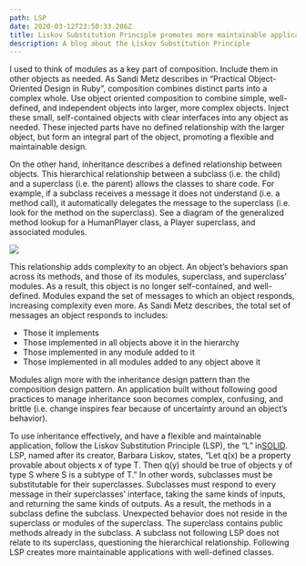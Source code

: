 ```yaml
---
path: LSP
date: 2020-03-12T23:50:33.286Z
title: Liskov Substitution Principle promotes more maintainable applications
description: A blog about the Liskov Substitution Principle
---
```

I used to think of modules as a key part of composition. Include them in other objects as needed. As Sandi Metz describes in “Practical Object-Oriented Design in Ruby”, composition combines distinct parts into a complex whole. Use object oriented composition to combine simple, well-defined, and independent objects into larger, more complex objects. Inject these small, self-contained objects with clear interfaces into any object as needed. These injected parts have no defined relationship with the larger object, but form an integral part of the object, promoting a flexible and maintainable design.

On the other hand, inheritance describes a defined relationship between objects. This hierarchical relationship between a subclass (i.e. the child) and a superclass (i.e. the parent) allows the classes to share code. For example, if a subclass receives a message it does not understand (i.e. a method call), it automatically delegates the message to the superclass (i.e. look for the method on the superclass). See a diagram of the generalized method lookup for a HumanPlayer class, a Player superclass, and associated modules.

![](https://docs.google.com/drawings/u/0/d/sqkAetLGsDy8KiXtTvAcr2A/image?w=135&h=492&rev=1&ac=1&parent=1sTdbBxbiyCENHvzH71p0yt4NegvXKiQYUWGMz7P3GDo)



This relationship adds complexity to an object. An object’s behaviors span across its methods, and those of its modules, superclass, and superclass’ modules. As a result, this object is no longer self-contained, and well-defined. Modules expand the set of messages to which an object responds, increasing complexity even more. As Sandi Metz describes, the total set of messages an object responds to includes:

* Those it implements
* Those implemented in all objects above it in the hierarchy
* Those implemented in any module added to it
* Those implemented in all modules added to any object above it

Modules align more with the inheritance design pattern than the composition design pattern. An application built without following good practices to manage inheritance soon becomes complex, confusing, and brittle (i.e. change inspires fear because of uncertainty around an object’s behavior).

To use inheritance effectively, and have a flexible and maintainable application, follow the Liskov Substitution Principle (LSP), the “L” in[SOLID](https://en.wikipedia.org/wiki/SOLID). LSP, named after its creator, Barbara Liskov, states, “Let q(x) be a property provable about objects x of type T. Then q(y) should be true of objects y of type S where S is a subtype of T.” In other words, subclasses must be substitutable for their superclasses. Subclasses must respond to every message in their superclasses’ interface, taking the same kinds of inputs, and returning the same kinds of outputs. As a result, the methods in a subclass define the subclass. Unexpected behavior does not reside in the superclass or modules of the superclass. The superclass contains public methods already in the subclass. A subclass not following LSP does not relate to its superclass, questioning the hierarchical relationship. Following LSP creates more maintainable applications with well-defined classes.
